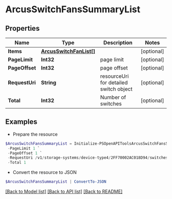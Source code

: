 # ArcusSwitchFansSummaryList
## Properties

Name | Type | Description | Notes
------------ | ------------- | ------------- | -------------
**Items** | [**ArcusSwitchFanList[]**](ArcusSwitchFanList.md) |  | [optional] 
**PageLimit** | **Int32** | page limit | [optional] 
**PageOffset** | **Int32** | page offset | [optional] 
**RequestUri** | **String** | resourceUri for detailed switch object | [optional] 
**Total** | **Int32** | Number of switches | [optional] 

## Examples

- Prepare the resource
```powershell
$ArcusSwitchFansSummaryList = Initialize-PSOpenAPIToolsArcusSwitchFansSummaryList  -Items null `
 -PageLimit 1 `
 -PageOffset 1 `
 -RequestUri /v1/storage-systems/device-type4/2FF70002AC018D94/switches/8621946048c1cb24bdfc57e9b3b460ac/switch-fans `
 -Total 1
```

- Convert the resource to JSON
```powershell
$ArcusSwitchFansSummaryList | ConvertTo-JSON
```

[[Back to Model list]](../README.md#documentation-for-models) [[Back to API list]](../README.md#documentation-for-api-endpoints) [[Back to README]](../README.md)


